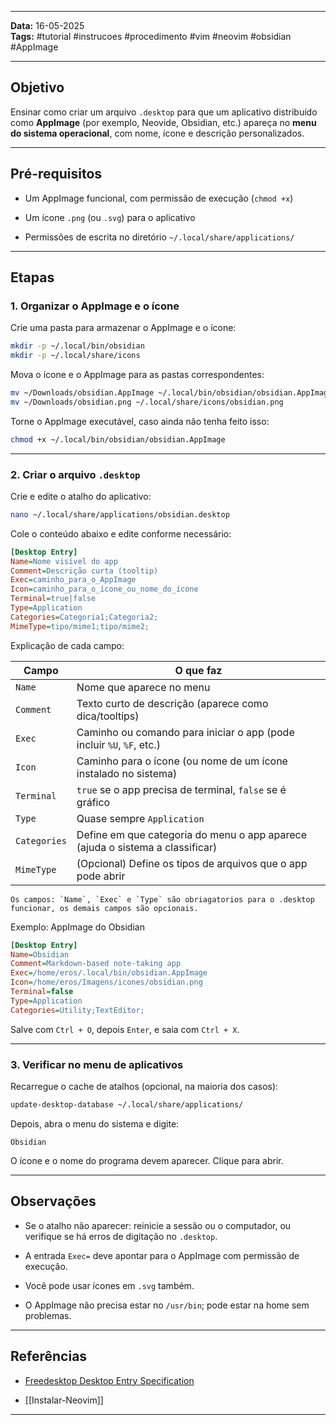 
---

**Data:** 16-05-2025  
**Tags:** #tutorial #instrucoes #procedimento #vim #neovim #obsidian #AppImage

---

## Objetivo

Ensinar como criar um arquivo `.desktop` para que um aplicativo distribuído como **AppImage** (por exemplo, Neovide, Obsidian, etc.) apareça no **menu do sistema operacional**, com nome, ícone e descrição personalizados.

---

## Pré-requisitos

- Um AppImage funcional, com permissão de execução (`chmod +x`)
    
- Um ícone `.png` (ou `.svg`) para o aplicativo
    
- Permissões de escrita no diretório `~/.local/share/applications/`
    

---

## Etapas

### 1. Organizar o AppImage e o ícone

Crie uma pasta para armazenar o AppImage e o ícone:

```bash
mkdir -p ~/.local/bin/obsidian
mkdir -p ~/.local/share/icons
```


Mova o ícone e o AppImage para as pastas correspondentes:

```bash
mv ~/Downloads/obsidian.AppImage ~/.local/bin/obsidian/obsidian.AppImage
mv ~/Downloads/obsidian.png ~/.local/share/icons/obsidian.png
```

Torne o AppImage executável, caso ainda não tenha feito isso:

```bash
chmod +x ~/.local/bin/obsidian/obsidian.AppImage
```

---

### 2. Criar o arquivo `.desktop`

Crie e edite o atalho do aplicativo:

```bash
nano ~/.local/share/applications/obsidian.desktop
```

Cole o conteúdo abaixo e edite conforme necessário:

```ini
[Desktop Entry]
Name=Nome visível do app
Comment=Descrição curta (tooltip)
Exec=caminho_para_o_AppImage
Icon=caminho_para_o_ícone_ou_nome_do_ícone
Terminal=true|false
Type=Application
Categories=Categoria1;Categoria2;
MimeType=tipo/mime1;tipo/mime2;
```

Explicação de cada campo:

| Campo        | O que faz                                                                     |
| ------------ | ----------------------------------------------------------------------------- |
| `Name`       | Nome que aparece no menu                                                      |
| `Comment`    | Texto curto de descrição (aparece como dica/tooltips)                         |
| `Exec`       | Caminho ou comando para iniciar o app (pode incluir `%U`, `%F`, etc.)         |
| `Icon`       | Caminho para o ícone (ou nome de um ícone instalado no sistema)               |
| `Terminal`   | `true` se o app precisa de terminal, `false` se é gráfico                     |
| `Type`       | Quase sempre `Application`                                                    |
| `Categories` | Define em que categoria do menu o app aparece (ajuda o sistema a classificar) |
| `MimeType`   | (Opcional) Define os tipos de arquivos que o app pode abrir                   |

	Os campos: `Name`, `Exec` e `Type` são obriagatorios para o .desktop funcionar, os demais campos são opcionais.   

Exemplo: AppImage do Obsidian

```ini
[Desktop Entry]
Name=Obsidian
Comment=Markdown-based note-taking app
Exec=/home/eros/.local/bin/obsidian.AppImage
Icon=/home/eros/Imagens/icones/obsidian.png
Terminal=false
Type=Application
Categories=Utility;TextEditor;
```

Salve com `Ctrl + O`, depois `Enter`, e saia com `Ctrl + X`.

---

### 3. Verificar no menu de aplicativos

Recarregue o cache de atalhos (opcional, na maioria dos casos):

```bash
update-desktop-database ~/.local/share/applications/
```

Depois, abra o menu do sistema e digite:

```
Obsidian
```

O ícone e o nome do programa devem aparecer. Clique para abrir.

---

## Observações

- Se o atalho não aparecer: reinicie a sessão ou o computador, ou verifique se há erros de digitação no `.desktop`.
    
- A entrada `Exec=` deve apontar para o AppImage com permissão de execução.
    
- Você pode usar ícones em `.svg` também.
    
- O AppImage não precisa estar no `/usr/bin`; pode estar na home sem problemas.
    

---

## Referências

- [Freedesktop Desktop Entry Specification](https://specifications.freedesktop.org/desktop-entry-spec/latest/)
    
- [[Instalar-Neovim]] 
    

---


